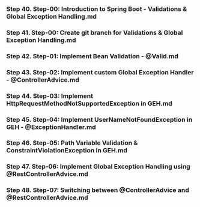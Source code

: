### Step 40. Step-00: Introduction to Spring Boot - Validations & Global Exception Handling.md
### Step 41. Step-00: Create git branch for Validations & Global Exception Handling.md
### Step 42. Step-01: Implement Bean Validation - @Valid.md
### Step 43. Step-02: Implement custom Global Exception Handler - @ControllerAdvice.md

### Step 44. Step-03: Implement HttpRequestMethodNotSupportedException in GEH.md
### Step 45. Step-04: Implement UserNameNotFoundException in GEH - @ExceptionHandler.md
### Step 46. Step-05: Path Variable Validation & ConstraintViolationException in GEH.md
### Step 47. Step-06: Implement Global Exception Handling using @RestControllerAdvice.md

### Step 48. Step-07: Switching between @ControllerAdvice and @RestControllerAdvice.md
